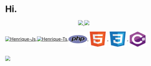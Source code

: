 # Hi.
<div align="center">
  <a href="https://github.com/henriquefral">
  <img height="180em" src="https://github-readme-stats.vercel.app/api?username=henriquefral&show_icons=true&theme=dark&include_all_commits=true&count_private=true"/>
  <img height="180em" src="https://github-readme-stats.vercel.app/api/top-langs/?username=henriquefral&layout=compact&langs_count=7&theme=dark"/>
</div>
 <div style="display: inline_block"><br>
  <img align="center" alt="Henrique-Js" height="50" width="60" src="https://cdn.jsdelivr.net/gh/devicons/devicon/icons/javascript/javascript-plain.svg">
  <img align="center" alt="Henrique-Ts" height="50" width="60" src="https://cdn.jsdelivr.net/gh/devicons/devicon/icons/typescript/typescript-plain.svg">
  <img align="center" alt="Henrique-PHP" height="50" width="60" src="https://github.com/devicons/devicon/blob/v2.16.0/icons/php/php-original.svg">
  <img align="center" alt="Henrique-HTML" height="50" width="60" src="https://raw.githubusercontent.com/devicons/devicon/master/icons/html5/html5-original.svg">
  <img align="center" alt="Henrique-CSS" height="50" width="60" src="https://raw.githubusercontent.com/devicons/devicon/master/icons/css3/css3-original.svg">
  <img align="center" alt="Henrique-Csharp" height="50" width="60" src="https://raw.githubusercontent.com/devicons/devicon/master/icons/csharp/csharp-original.svg">
  </div>
  
  ##

<div> 
  <a href="https://www.linkedin.com/in/henrique-freitas-alves" target="_blank"><img src="https://img.shields.io/badge/-LinkedIn-%230077B5?style=for-the-badge&logo=linkedin&logoColor=white" target="_blank"></a> 
 
</div>
